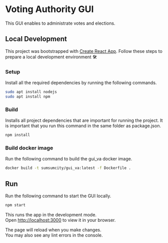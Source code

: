 # Voting Authority GUI

This GUI enables to administrate votes and elections.

## Local Development

This project was bootstrapped with [Create React App](https://github.com/facebook/create-react-app). Follow these steps to prepare a local development environment :hammer_and_wrench:

### Setup

Install all the required dependencies by running the following commands.

```bash
sudo apt install nodejs
sudo apt install npm
```

### Build

Installs all project dependencies that are important for running the project. It is important that you run this command in the same folder as package.json.  

```bash
npm install
```

### Build docker image

Run the following command to build the gui_va docker image.

```bash
docker build -t sumsumcity/gui_va:latest -f Dockerfile .
```

## Run

Run the following command to start the GUI locally.

```bash
npm start
```

This runs the app in the development mode.\
Open [http://localhost:3000](http://localhost:3000) to view it in your browser.

The page will reload when you make changes.\
You may also see any lint errors in the console.

